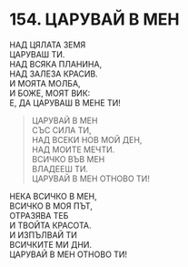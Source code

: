# 154. ЦАРУВАЙ В МЕН  
  
НАД ЦЯЛАТА ЗЕМЯ  
ЦАРУВАШ ТИ.  
НАД ВСЯКА ПЛАНИНА,  
НАД ЗАЛЕЗА КРАСИВ.  
И МОЯТА МОЛБА,  
И БОЖЕ, МОЯТ ВИК:  
Е, ДА ЦАРУВАШ В МЕНЕ ТИ!  
  
> ЦАРУВАЙ В МЕН  
> СЪС СИЛА ТИ,  
> НАД ВСЕКИ НОВ МОЙ ДЕН,  
> НАД МОИТЕ МЕЧТИ.  
> ВСИЧКО ВЪВ МЕН  
> ВЛАДЕЕШ ТИ.  
> ЦАРУВАЙ В МЕН ОТНОВО ТИ!  
  
НЕКА ВСИЧКО В МЕН,  
ВСИЧКО В МОЯ ПЪТ,  
ОТРАЗЯВА ТЕБ  
И ТВОЙТА КРАСОТА.  
И ИЗПЪЛВАЙ ТИ  
ВСИЧКИТЕ МИ ДНИ.  
ЦАРУВАЙ В МЕН ОТНОВО ТИ!  


<DownloadsButton pdf="/pdf/154-tzaruvaj-v-men.pdf" />

<DownloadChordsButton pdf="/chords/154-tzaruvaj-v-men_akord.pdf"/>
